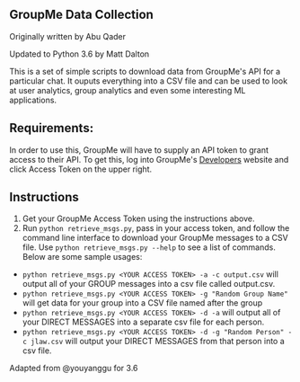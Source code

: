 GroupMe Data Collection
--------------

Originally written by Abu Qader

Updated to Python 3.6 by Matt Dalton

This is a set of simple scripts to download data from GroupMe's API for a particular chat. It ouputs everything into a CSV file and can be used to look at user analytics, group analytics and even some interesting ML applications. 

Requirements:
--------------
In order to use this, GroupMe will have to supply an API token to grant access to their API. To get this, log into GroupMe's <a href="https://dev.groupme.com/session/new" target="_blank">Developers</a> website and click Access Token on the upper right.

Instructions
--------------
1. Get your GroupMe Access Token using the instructions above.
2. Run ```python retrieve_msgs.py```, pass in your access token, and follow the command line interface to download your GroupMe messages to a CSV file. Use ```python retrieve_msgs.py --help``` to see a list of commands. Below are some sample usages:
  - ```python retrieve_msgs.py <YOUR ACCESS TOKEN> -a -c output.csv``` will output all of your GROUP messages into a csv file called output.csv.
  - ```python retrieve_msgs.py <YOUR ACCESS TOKEN> -g "Random Group Name"``` will get data for your group into a CSV file named after the group
  - ```python retrieve_msgs.py <YOUR ACCESS TOKEN> -d -a``` will output all of your DIRECT MESSAGES into a separate csv file for each person.
  - ```python retrieve_msgs.py <YOUR ACCESS TOKEN> -d -g "Random Person" -c jlaw.csv``` will output your DIRECT MESSAGES from that person into a csv file. 
  
Adapted from @youyanggu for 3.6

